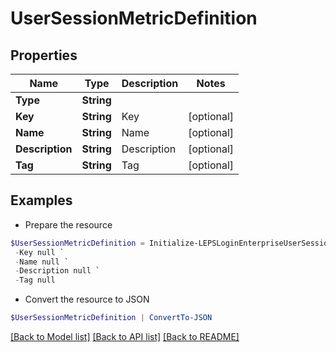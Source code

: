 # UserSessionMetricDefinition
## Properties

Name | Type | Description | Notes
------------ | ------------- | ------------- | -------------
**Type** | **String** |  | 
**Key** | **String** | Key | [optional] 
**Name** | **String** | Name | [optional] 
**Description** | **String** | Description | [optional] 
**Tag** | **String** | Tag | [optional] 

## Examples

- Prepare the resource
```powershell
$UserSessionMetricDefinition = Initialize-LEPSLoginEnterpriseUserSessionMetricDefinition  -Type null `
 -Key null `
 -Name null `
 -Description null `
 -Tag null
```

- Convert the resource to JSON
```powershell
$UserSessionMetricDefinition | ConvertTo-JSON
```

[[Back to Model list]](../README.md#documentation-for-models) [[Back to API list]](../README.md#documentation-for-api-endpoints) [[Back to README]](../README.md)

